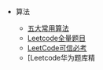 * 算法

  * [五大常用算法](leetcode/算法/五大常用算法.md)
  * [Leetcode全量题目](leetcode/Leetcode全量题目.md)
  * [LeetCode可信必考](leetcode/算法/LeetCode可信必考.md)
  * [Leetcode华为题库精